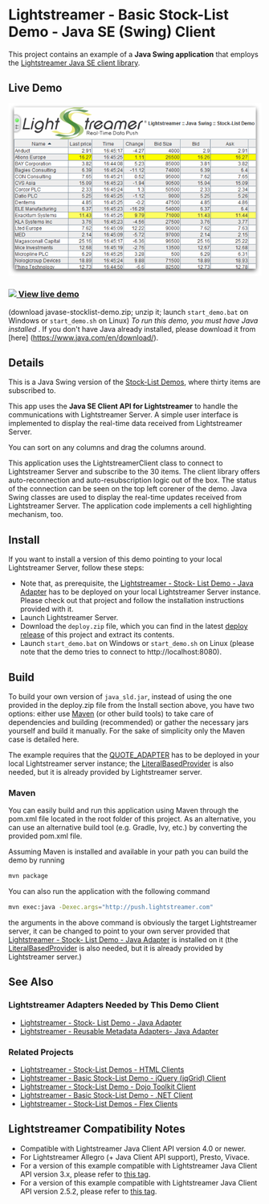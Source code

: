 # Lightstreamer - Basic Stock-List Demo - Java SE (Swing) Client

This project contains an example of a **Java Swing application** that employs the [Lightstreamer Java SE client library](http://docs.lightstreamer.com/api/ls-javase-client/latest/).

## Live Demo

[![Demo ScreenShot](screen_javaseswing_large.png)](http://demos.lightstreamer.com/JavaSE_Swing_StockListDemo/javase-uni-stocklist-demo.zip)

### [![](http://demos.lightstreamer.com/site/img/play.png) View live demo](http://demos.lightstreamer.com/JavaSE_Swing_StockListDemo/javase-uni-stocklist-demo.zip)

(download javase-stocklist-demo.zip; unzip it; launch `start_demo.bat` on Windows or `start_demo.sh` on Linux)
*To run this demo, you must have Java installed* . If you don't have Java already installed, please download it from [here] (https://www.java.com/en/download/).


## Details

This is a Java Swing version of the [Stock-List Demos](https://github.com/Lightstreamer/Lightstreamer-example-StockList-client-javascript), where thirty items are subscribed to.


This app uses the **Java SE Client API for Lightstreamer** to handle the communications with Lightstreamer Server. A simple user interface is implemented to display the real-time data received from Lightstreamer Server.

You can sort on any columns and drag the columns around.

This application uses the LightstreamerClient class to connect to Lightstreamer Server and subscribe to the 30 items. 
The client library offers auto-reconnection and auto-resubscription logic out of the box. The status of the connection can be seen on the top left corener of the demo.
Java Swing classes are used to display the real-time updates received from Lightstreamer Server. The application code implements a cell highlighting mechanism, too.


## Install

If you want to install a version of this demo pointing to your local Lightstreamer Server, follow these steps:

* Note that, as prerequisite, the [Lightstreamer - Stock- List Demo - Java Adapter](https://github.com/Lightstreamer/Lightstreamer-example-Stocklist-adapter-java) has to be deployed on your local Lightstreamer Server instance. Please check out that project and follow the installation instructions provided with it.
* Launch Lightstreamer Server.
* Download the `deploy.zip` file, which you can find in the latest [deploy release](https://github.com/Lightstreamer/Lightstreamer-example-StockList-client-java/releases) of this project and extract its contents.
* Launch `start_demo.bat` on Windows or `start_demo.sh` on Linux (please note that the demo tries to connect to http://localhost:8080).

## Build

To build your own version of `java_sld.jar`, instead of using the one provided in the deploy.zip file from the Install section above, you have two options:
either use [Maven](https://maven.apache.org/) (or other build tools) to take care of dependencies and building (recommended) or gather the necessary jars yourself and build it manually. For the sake of simplicity only the Maven case is detailed here.

The example requires that the [QUOTE_ADAPTER](https://github.com/Lightstreamer/Lightstreamer-example-Stocklist-adapter-java) has to be deployed in your local Lightstreamer server instance;
the [LiteralBasedProvider](https://github.com/Lightstreamer/Lightstreamer-example-ReusableMetadata-adapter-java) is also needed, but it is already provided by Lightstreamer server.

### Maven

You can easily build and run this application using Maven through the pom.xml file located in the root folder of this project. As an alternative, you can use an alternative build tool (e.g. Gradle, Ivy, etc.) by converting the provided pom.xml file.

Assuming Maven is installed and available in your path you can build the demo by running
```sh
mvn package
```
 
You can also run the application with the following command
```sh
mvn exec:java -Dexec.args="http://push.lightstreamer.com"
```
the arguments in the above command is obviously the target Lightstreamer server, it can be changed to point
to your own server provided that [Lightstreamer - Stock- List Demo - Java Adapter](https://github.com/Lightstreamer/Lightstreamer-example-Stocklist-adapter-java)
is installed on it (the [LiteralBasedProvider](https://github.com/Lightstreamer/Lightstreamer-example-ReusableMetadata-adapter-java) is also needed, 
but it is already provided by Lightstreamer server.)


## See Also

### Lightstreamer Adapters Needed by This Demo Client

* [Lightstreamer - Stock- List Demo - Java Adapter](https://github.com/Lightstreamer/Lightstreamer-example-Stocklist-adapter-java)
* [Lightstreamer - Reusable Metadata Adapters- Java Adapter](https://github.com/Lightstreamer/Lightstreamer-example-ReusableMetadata-adapter-java)

### Related Projects

* [Lightstreamer - Stock-List Demos - HTML Clients](https://github.com/Lightstreamer/Lightstreamer-example-Stocklist-client-javascript)
* [Lightstreamer - Basic Stock-List Demo - jQuery (jqGrid) Client](https://github.com/Lightstreamer/Lightstreamer-example-StockList-client-jquery)
* [Lightstreamer - Stock-List Demo - Dojo Toolkit Client](https://github.com/Lightstreamer/Lightstreamer-example-StockList-client-dojo)
* [Lightstreamer - Basic Stock-List Demo - .NET Client](https://github.com/Lightstreamer/Lightstreamer-example-StockList-client-dotnet)
* [Lightstreamer - Stock-List Demos - Flex Clients](https://github.com/Lightstreamer/Lightstreamer-example-StockList-client-flex)

## Lightstreamer Compatibility Notes

* Compatible with Lightstreamer Java Client API version 4.0 or newer.
* For Lightstreamer Allegro (+ Java Client API support), Presto, Vivace.
* For a version of this example compatible with Lightstreamer Java Client API version 3.x, please refer to [this tag](https://github.com/Lightstreamer/Lightstreamer-example-StockList-client-java/tree/latest-for-client-3.x).
* For a version of this example compatible with Lightstreamer Java Client API version 2.5.2, please refer to [this tag](https://github.com/Lightstreamer/Lightstreamer-example-StockList-client-java/tree/latest-for-client-2.x).


